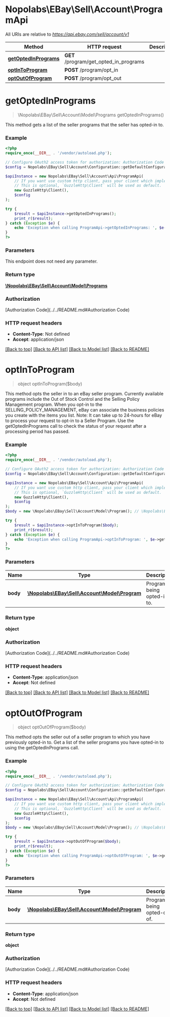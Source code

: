 # Nopolabs\EBay\Sell\Account\ProgramApi

All URIs are relative to *https://api.ebay.com/sell/account/v1*

Method | HTTP request | Description
------------- | ------------- | -------------
[**getOptedInPrograms**](ProgramApi.md#getOptedInPrograms) | **GET** /program/get_opted_in_programs | 
[**optInToProgram**](ProgramApi.md#optInToProgram) | **POST** /program/opt_in | 
[**optOutOfProgram**](ProgramApi.md#optOutOfProgram) | **POST** /program/opt_out | 


# **getOptedInPrograms**
> \Nopolabs\EBay\Sell\Account\Model\Programs getOptedInPrograms()



This method gets a list of the seller programs that the seller has opted-in to.

### Example
```php
<?php
require_once(__DIR__ . '/vendor/autoload.php');

// Configure OAuth2 access token for authorization: Authorization Code
$config = Nopolabs\EBay\Sell\Account\Configuration::getDefaultConfiguration()->setAccessToken('YOUR_ACCESS_TOKEN');

$apiInstance = new Nopolabs\EBay\Sell\Account\Api\ProgramApi(
    // If you want use custom http client, pass your client which implements `GuzzleHttp\ClientInterface`.
    // This is optional, `GuzzleHttp\Client` will be used as default.
    new GuzzleHttp\Client(),
    $config
);

try {
    $result = $apiInstance->getOptedInPrograms();
    print_r($result);
} catch (Exception $e) {
    echo 'Exception when calling ProgramApi->getOptedInPrograms: ', $e->getMessage(), PHP_EOL;
}
?>
```

### Parameters
This endpoint does not need any parameter.

### Return type

[**\Nopolabs\EBay\Sell\Account\Model\Programs**](../Model/Programs.md)

### Authorization

[Authorization Code](../../README.md#Authorization Code)

### HTTP request headers

 - **Content-Type**: Not defined
 - **Accept**: application/json

[[Back to top]](#) [[Back to API list]](../../README.md#documentation-for-api-endpoints) [[Back to Model list]](../../README.md#documentation-for-models) [[Back to README]](../../README.md)

# **optInToProgram**
> object optInToProgram($body)



This method opts the seller in to an eBay seller program. Currently available programs include the Out of Stock Control and the Selling Policy Management program. When you opt-in to the SELLING_POLICY_MANAGEMENT, eBay can associate the business policies you create with the items you list. Note: It can take up to 24-hours for eBay to process your request to opt-in to a Seller Program. Use the getOptedInPrograms call to check the status of your request after a processing period has passed.

### Example
```php
<?php
require_once(__DIR__ . '/vendor/autoload.php');

// Configure OAuth2 access token for authorization: Authorization Code
$config = Nopolabs\EBay\Sell\Account\Configuration::getDefaultConfiguration()->setAccessToken('YOUR_ACCESS_TOKEN');

$apiInstance = new Nopolabs\EBay\Sell\Account\Api\ProgramApi(
    // If you want use custom http client, pass your client which implements `GuzzleHttp\ClientInterface`.
    // This is optional, `GuzzleHttp\Client` will be used as default.
    new GuzzleHttp\Client(),
    $config
);
$body = new \Nopolabs\EBay\Sell\Account\Model\Program(); // \Nopolabs\EBay\Sell\Account\Model\Program | Program being opted-in to.

try {
    $result = $apiInstance->optInToProgram($body);
    print_r($result);
} catch (Exception $e) {
    echo 'Exception when calling ProgramApi->optInToProgram: ', $e->getMessage(), PHP_EOL;
}
?>
```

### Parameters

Name | Type | Description  | Notes
------------- | ------------- | ------------- | -------------
 **body** | [**\Nopolabs\EBay\Sell\Account\Model\Program**](../Model/Program.md)| Program being opted-in to. |

### Return type

**object**

### Authorization

[Authorization Code](../../README.md#Authorization Code)

### HTTP request headers

 - **Content-Type**: application/json
 - **Accept**: Not defined

[[Back to top]](#) [[Back to API list]](../../README.md#documentation-for-api-endpoints) [[Back to Model list]](../../README.md#documentation-for-models) [[Back to README]](../../README.md)

# **optOutOfProgram**
> object optOutOfProgram($body)



This method opts the seller out of a seller program to which you have previously opted-in to. Get a list of the seller programs you have opted-in to using the getOptedInPrograms call.

### Example
```php
<?php
require_once(__DIR__ . '/vendor/autoload.php');

// Configure OAuth2 access token for authorization: Authorization Code
$config = Nopolabs\EBay\Sell\Account\Configuration::getDefaultConfiguration()->setAccessToken('YOUR_ACCESS_TOKEN');

$apiInstance = new Nopolabs\EBay\Sell\Account\Api\ProgramApi(
    // If you want use custom http client, pass your client which implements `GuzzleHttp\ClientInterface`.
    // This is optional, `GuzzleHttp\Client` will be used as default.
    new GuzzleHttp\Client(),
    $config
);
$body = new \Nopolabs\EBay\Sell\Account\Model\Program(); // \Nopolabs\EBay\Sell\Account\Model\Program | Program being opted-out of.

try {
    $result = $apiInstance->optOutOfProgram($body);
    print_r($result);
} catch (Exception $e) {
    echo 'Exception when calling ProgramApi->optOutOfProgram: ', $e->getMessage(), PHP_EOL;
}
?>
```

### Parameters

Name | Type | Description  | Notes
------------- | ------------- | ------------- | -------------
 **body** | [**\Nopolabs\EBay\Sell\Account\Model\Program**](../Model/Program.md)| Program being opted-out of. |

### Return type

**object**

### Authorization

[Authorization Code](../../README.md#Authorization Code)

### HTTP request headers

 - **Content-Type**: application/json
 - **Accept**: Not defined

[[Back to top]](#) [[Back to API list]](../../README.md#documentation-for-api-endpoints) [[Back to Model list]](../../README.md#documentation-for-models) [[Back to README]](../../README.md)

